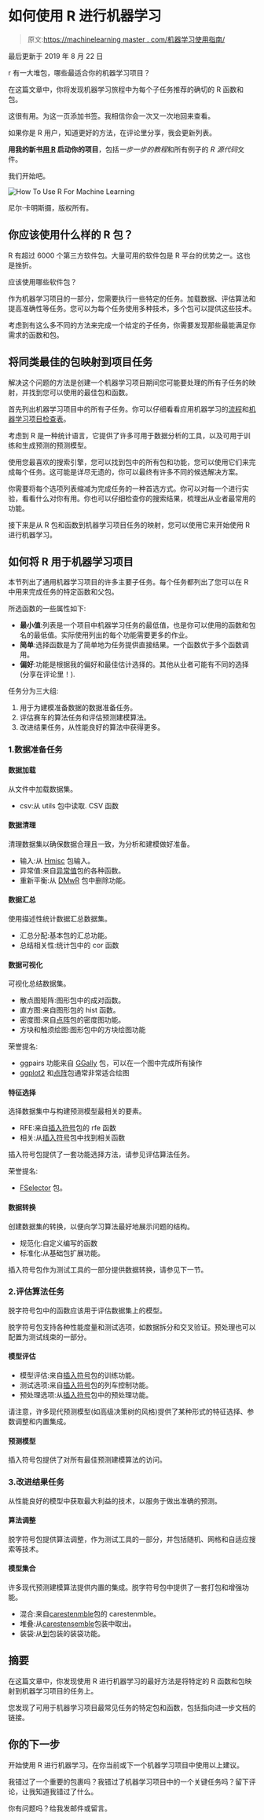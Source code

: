# 如何使用 R 进行机器学习

> 原文:[https://machinelearning master . com/机器学习使用指南/](https://machinelearningmastery.com/how-to-use-r-for-machine-learning/)

最后更新于 2019 年 8 月 22 日

r 有一大堆包，哪些最适合你的机器学习项目？

在这篇文章中，你将发现机器学习旅程中为每个子任务推荐的确切的 R 函数和包。

这很有用。为这一页添加书签。我相信你会一次又一次地回来查看。

如果你是 R 用户，知道更好的方法，在评论里分享，我会更新列表。

**用我的新书[用 R](https://machinelearningmastery.com/machine-learning-with-r/) 启动你的项目**，包括*一步一步的教程*和所有例子的 *R 源代码*文件。

我们开始吧。

![How To Use R For Machine Learning](img/a1b370e34760a15f2ecf90ad60c1b712.png)

尼尔·卡明斯摄，版权所有。

## 你应该使用什么样的 R 包？

R 有超过 6000 个第三方软件包。大量可用的软件包是 R 平台的优势之一。这也是挫折。

应该使用哪些软件包？

作为机器学习项目的一部分，您需要执行一些特定的任务。加载数据、评估算法和提高准确性等任务。您可以为每个任务使用多种技术，多个包可以提供这些技术。

考虑到有这么多不同的方法来完成一个给定的子任务，你需要发现那些最能满足你需求的函数和包。

## 将同类最佳的包映射到项目任务

解决这个问题的方法是创建一个机器学习项目期间您可能要处理的所有子任务的映射，并找到您可以使用的最佳包和函数。

首先列出机器学习项目中的所有子任务。你可以仔细看看应用机器学习的[流程](https://machinelearningmastery.com/process-for-working-through-machine-learning-problems/)和[机器学习项目检查表](https://machinelearningmastery.com/machine-learning-checklist/)。

考虑到 R 是一种统计语言，它提供了许多可用于数据分析的工具，以及可用于训练和生成预测的预测模型。

使用您最喜欢的搜索引擎，您可以找到包中的所有包和功能，您可以使用它们来完成每个任务。这可能是详尽无遗的，你可以最终有许多不同的候选解决方案。

你需要将每个选项列表缩减为完成任务的一种首选方式。你可以对每一个进行实验，看看什么对你有用。你也可以仔细检查你的搜索结果，梳理出从业者最常用的功能。

接下来是从 R 包和函数到机器学习项目任务的映射，您可以使用它来开始使用 R 进行机器学习。

## 如何将 R 用于机器学习项目

本节列出了通用机器学习项目的许多主要子任务。每个任务都列出了您可以在 R 中用来完成任务的特定函数和父包。

所选函数的一些属性如下:

*   **最小值**:列表是一个项目中机器学习任务的最低值，也是你可以使用的函数和包名的最低值。实际使用列出的每个功能需要更多的作业。
*   **简单**:选择函数是为了简单地为任务提供直接结果。一个函数优于多个函数调用。
*   **偏好**:功能是根据我的偏好和最佳估计选择的。其他从业者可能有不同的选择(分享在评论里！).

任务分为三大组:

1.  用于为建模准备数据的数据准备任务。
2.  评估赛车的算法任务和评估预测建模算法。
3.  改进结果任务，从性能良好的算法中获得更多。

### 1.数据准备任务

#### 数据加载

从文件中加载数据集。

*   csv:从 utils 包中读取. CSV 函数

#### 数据清理

清理数据集以确保数据合理且一致，为分析和建模做好准备。

*   输入:从 [Hmisc](https://cran.r-project.org/web/packages/Hmisc/index.html) 包输入。
*   异常值:来自[异常值](https://cran.r-project.org/web/packages/outliers/index.html)包的各种函数。
*   重新平衡:从 [DMwR](https://cran.r-project.org/web/packages/DMwR/index.html) 包中删除功能。

#### 数据汇总

使用描述性统计数据汇总数据集。

*   汇总分配:基本包的汇总功能。
*   总结相关性:统计包中的 cor 函数

#### 数据可视化

可视化总结数据集。

*   散点图矩阵:图形包中的成对函数。
*   直方图:来自图形包的 hist 函数。
*   密度图:来自[点阵](https://cran.r-project.org/web/packages/lattice/index.html)包的密度图功能。
*   方块和触须绘图:图形包中的方块绘图功能

荣誉提名:

*   ggpairs 功能来自 [GGally](https://cran.r-project.org/web/packages/GGally/index.html) 包，可以在一个图中完成所有操作
*   [ggplot2](https://cran.r-project.org/web/packages/ggplot2/index.html) 和[点阵](https://cran.r-project.org/web/packages/lattice/index.html)包通常非常适合绘图

#### 特征选择

选择数据集中与构建预测模型最相关的要素。

*   RFE:来自[插入符号](https://cran.r-project.org/web/packages/caret/index.html)包的 rfe 函数
*   相关:从[插入符号](https://cran.r-project.org/web/packages/caret/index.html)包中找到相关函数

插入符号包提供了一套功能选择方法，请参见评估算法任务。

荣誉提名:

*   [FSelector](https://cran.r-project.org/web/packages/FSelector/index.html) 包。

#### 数据转换

创建数据集的转换，以便向学习算法最好地展示问题的结构。

*   规范化:自定义编写的函数
*   标准化:从基础包扩展功能。

插入符号包作为测试工具的一部分提供数据转换，请参见下一节。

### 2.评估算法任务

脱字符号包中的函数应该用于评估数据集上的模型。

脱字符号包支持各种性能度量和测试选项，如数据拆分和交叉验证。预处理也可以配置为测试线束的一部分。

#### 模型评估

*   模型评估:来自[插入符号](https://cran.r-project.org/web/packages/caret/index.html)包的训练功能。
*   测试选项:来自[插入符号](https://cran.r-project.org/web/packages/caret/index.html)包的列车控制功能。
*   预处理选项:从[插入符号](https://cran.r-project.org/web/packages/caret/index.html)包中的预处理功能。

请注意，许多现代预测模型(如高级决策树的风格)提供了某种形式的特征选择、参数调整和内置集成。

#### 预测模型

插入符号包提供了对所有最佳预测建模算法的访问。

### 3.改进结果任务

从性能良好的模型中获取最大利益的技术，以服务于做出准确的预测。

#### 算法调整

脱字符号包提供算法调整，作为测试工具的一部分，并包括随机、网格和自适应搜索等技术。

#### 模型集合

许多现代预测建模算法提供内置的集成。脱字符号包中提供了一套打包和增强功能。

*   混合:来自[carestenmble](https://cran.r-project.org/web/packages/caretEnsemble/index.html)包的 carestenmble。
*   堆叠:从[carestensemble](https://cran.r-project.org/web/packages/caretEnsemble/index.html)包装中取出。
*   装袋:从[到](https://cran.r-project.org/web/packages/ipred/index.html)包装的装袋功能。

## 摘要

在这篇文章中，你发现使用 R 进行机器学习的最好方法是将特定的 R 函数和包映射到机器学习项目的任务上。

您发现了可用于机器学习项目最常见任务的特定包和函数，包括指向进一步文档的链接。

## 你的下一步

开始使用 R 进行机器学习。在你当前或下一个机器学习项目中使用以上建议。

我错过了一个重要的包裹吗？我错过了机器学习项目中的一个关键任务吗？留下评论，让我知道我错过了什么。

你有问题吗？给我发邮件或留言。